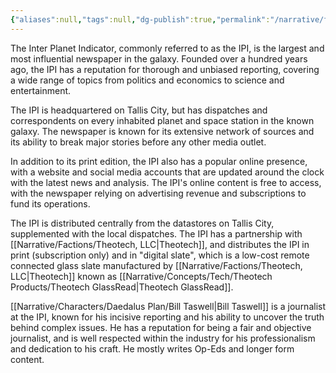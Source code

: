 ```yaml
---
{"aliases":null,"tags":null,"dg-publish":true,"permalink":"/narrative/factions/inter-planet-indicator/","dgPassFrontmatter":true}
---
```


The Inter Planet Indicator, commonly referred to as the IPI, is the largest and most influential newspaper in the galaxy. Founded over a hundred years ago, the IPI has a reputation for thorough and unbiased reporting, covering a wide range of topics from politics and economics to science and entertainment.

The IPI is headquartered on Tallis City, but has dispatches and correspondents on every inhabited planet and space station in the known galaxy. The newspaper is known for its extensive network of sources and its ability to break major stories before any other media outlet.

In addition to its print edition, the IPI also has a popular online presence, with a website and social media accounts that are updated around the clock with the latest news and analysis. The IPI's online content is free to access, with the newspaper relying on advertising revenue and subscriptions to fund its operations.

The IPI is distributed centrally from the datastores on Tallis City, supplemented with the local dispatches. The IPI has a partnership with [[Narrative/Factions/Theotech, LLC\|Theotech]], and distributes the IPI in print (subscription only) and in "digital slate", which is a low-cost remote connected glass slate manufactured by [[Narrative/Factions/Theotech, LLC\|Theotech]] known as [[Narrative/Concepts/Tech/Theotech Products/Theotech GlassRead\|Theotech GlassRead]].

[[Narrative/Characters/Daedalus Plan/Bill Taswell\|Bill Taswell]] is a journalist at the IPI, known for his incisive reporting and his ability to uncover the truth behind complex issues. He has a reputation for being a fair and objective journalist, and is well respected within the industry for his professionalism and dedication to his craft. He mostly writes Op-Eds and longer form content.